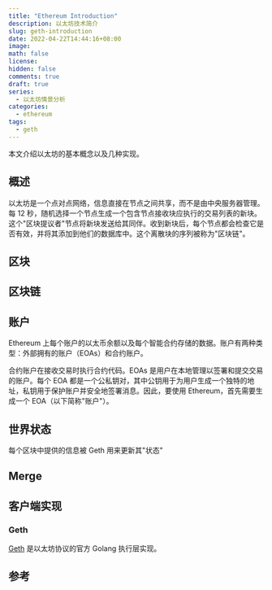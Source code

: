 ```yaml
---
title: "Ethereum Introduction"
description: 以太坊技术简介
slug: geth-introduction
date: 2022-04-22T14:44:16+08:00
image:
math: false
license:
hidden: false
comments: true
draft: true
series:
  - 以太坊情景分析
categories:
  - ethereum
tags:
  - geth
---
```


本文介绍以太坊的基本概念以及几种实现。

<!-- more -->

## 概述

以太坊是一个点对点网络，信息直接在节点之间共享，而不是由中央服务器管理。每 12 秒，随机选择一个节点生成一个包含节点接收块应执行的交易列表的新块。这个"区块提议者"节点将新块发送给其同伴。收到新块后，每个节点都会检查它是否有效，并将其添加到他们的数据库中。这个离散块的序列被称为"区块链"。

## 区块

## 区块链

## 账户

Ethereum 上每个账户的以太币余额以及每个智能合约存储的数据。账户有两种类型：外部拥有的账户（EOAs）和合约账户。

合约账户在接收交易时执行合约代码。EOAs 是用户在本地管理以签署和提交交易的账户。每个 EOA 都是一个公私钥对，其中公钥用于为用户生成一个独特的地址，私钥用于保护账户并安全地签署消息。因此，要使用 Ethereum，首先需要生成一个 EOA（以下简称"账户"）。

## 世界状态

每个区块中提供的信息被 Geth 用来更新其"状态"

## Merge

## 客户端实现

### Geth

[Geth](https://geth.ethereum.org) 是以太坊协议的官方 Golang 执行层实现。

## 参考

